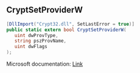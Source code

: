 ## CryptSetProviderW

```csharp
[DllImport("Crypt32.dll", SetLastError = true)]
public static extern bool CryptSetProviderW(
   uint dwProvType,
   string pszProvName,
   uint dwFlags
);
```

Microsoft documentation: [Link](https://docs.microsoft.com/en-us/windows/win32/api/wincrypt/nf-wincrypt-cryptsetproviderw)
